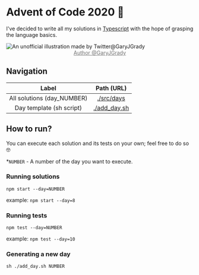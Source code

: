 # Advent of Code 2020 :santa:

I've decided to write all my solutions in [Typescript](https://www.typescriptlang.org/) with the hope of grasping the language basics.

<figure style="width: 100%; margin: 0 auto;">
<img alt="An unofficial illustration made by Twitter@GaryJGrady" src="https://pbs.twimg.com/media/EoFkEJQXYAUGWkp?format=jpg&name=small" >
<figcaption style="width: 100%; text-align:center; opacity: 60%;"><a href="https://twitter.com/GaryJGrady">Author @GaryJGrady</a></figcaption>
</figure>

## Navigation

|           Label            |          Path (URL)          |
| :------------------------: | :--------------------------: |
| All solutions (day_NUMBER) |   [./src/days](./src/days)   |
|  Day template (sh script)  | [./add_day.sh](./add_day.sh) |

## How to run?

You can execute each solution and its tests on your own; feel free to do so :nerd_face:

\*`NUMBER` - A number of the day you want to execute.

### Running solutions

`npm start --day=NUMBER`

example: `npm start --day=8`

### Running tests

`npm test --day=NUMBER`

example: `npm test --day=10`

### Generating a new day

`sh ./add_day.sh NUMBER`
